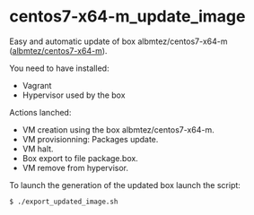 # centos7-x64-m_update_image
Easy and automatic update of box albmtez/centos7-x64-m ([albmtez/centos7-x64-m](https://app.vagrantup.com/albmtez/boxes/centos7-x64-m)).

You need to have installed:
- Vagrant
- Hypervisor used by the box

Actions lanched:
- VM creation using the box albmtez/centos7-x64-m.
- VM provisionning: Packages update.
- VM halt.
- Box export to file package.box.
- VM remove from hypervisor.

To launch the generation of the updated box launch the script:
```
$ ./export_updated_image.sh
```
